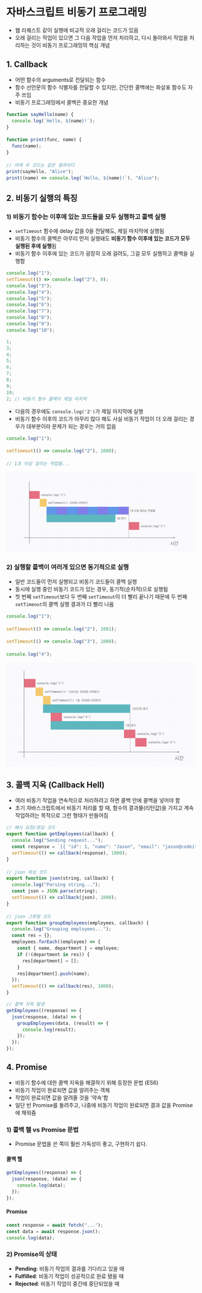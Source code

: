 # 자바스크립트 비동기 프로그래밍

- 웹 리퀘스트 같이 실행에 비교적 오래 걸리는 코드가 있음
- 오래 걸리는 작업이 있으면 그 다음 작업을 먼저 처리하고, 다시 돌아와서 작업을 처리하는 것이 비동기 프로그래밍의 핵심 개념

## 1. Callback

- 어떤 함수의 arguments로 전달되는 함수
- 함수 선언문의 함수 식별자를 전달할 수 있지만, 간단한 콜백에는 화살표 함수도 자주 쓰임
- 비동기 프로그래밍에서 콜백은 중요한 개념

```js
function sayHello(name) {
  console.log(`Hello, ${name}!`);
}

function print(func, name) {
  func(name);
}

// 아래 두 코드는 같은 결과이다
print(sayHello, "Alice");
print((name) => console.log(`Hello, ${name}!`), "Alice");
```

## 2. 비동기 실행의 특징

### 1) 비동기 함수는 이후에 있는 코드들을 모두 실행하고 콜백 실행

- `setTimeout` 함수에 delay 값을 0을 전달해도, 제일 마지막에 실행됨
- 비동기 함수의 콜백은 아무리 먼저 실행돼도 **비동기 함수 이후에 있는 코드가 모두 실행된 후에 실행**됨
- 비동기 함수 이후에 있는 코드가 굉장히 오래 걸려도, 그걸 모두 실행하고 콜백을 실행함

```js
console.log("1");
setTimeout(() => console.log("2"), 0);
console.log("3");
console.log("4");
console.log("5");
console.log("6");
console.log("7");
console.log("8");
console.log("9");
console.log("10");
```

```js
1;
3;
4;
5;
6;
7;
8;
9;
10;
2; // 비동기 함수 콜백이 제일 마지막
```

- 다음의 경우에도 `console.log('2')`가 제일 마지막에 실행
- 비동기 함수 이후의 코드가 아무리 많다 해도 사실 비동기 작업이 더 오래 걸리는 경우가 대부분이라 문제가 되는 경우는 거의 없음

```js
console.log("1");

setTimeout(() => console.log("2"), 1000);

// 1초 이상 걸리는 작업들...
```

![alt text](./imgs/setTimeout.png)

### 2) 실행할 콜백이 여러개 있으면 동기적으로 실행

- 일반 코드들이 먼저 실행되고 비동기 코드들이 콜백 실행
- 동시에 실행 중인 비동기 코드가 있는 경우, 동기적(순차적)으로 실행됨
- 첫 번째 `setTimeout`보다 두 번째 `setTimeout`이 더 빨리 끝나기 때문에 두 번째 `setTimeout`의 콜백 실행 결과가 더 빨리 나옴

```js
console.log("1");

setTimeout(() => console.log("2"), 1001);

setTimeout(() => console.log("3"), 1000);

console.log("4");
```

![alt text](./imgs/setTimeout2.png)

## 3. 콜백 지옥 (Callback Hell)

- 여러 비동기 작업을 연속적으로 처리하려고 하면 콜백 안에 콜백을 넣어야 함
- 초기 자바스크립트에서 비동기 처리를 할 때, 함수의 결과물(리턴값)을 가지고 계속 작업하려는 목적으로 그런 형태가 만들어짐

```js
// 예시 요청/응답 코드
export function getEmployees(callback) {
  console.log("Sending request...");
  const response = `[{ "id": 1, "name": "Jason", "email": "jason@codeitmall.kr", "department": "engineering" }, { "id": 2, "name": "Alice", "email": "alice@codeitmall.kr", "department": "engineering" }, { "id": 3, "name": "Brian", "email": "brian@codeitmall.kr", "department": "marketing" }, { "id": 4, "name": "Erica", "email": "erica@codeitmall.kr", "department": "marketing" }, { "id": 5, "name": "Wilson", "email": "wilson@codeitmall.kr", "department": "sales" }]`;
  setTimeout(() => callback(response), 1000);
}

// json 파싱 코드
export function json(string, callback) {
  console.log("Parsing string...");
  const json = JSON.parse(string);
  setTimeout(() => callback(json), 1000);
}

// json 그루핑 코드
export function groupEmployees(employees, callback) {
  console.log("Grouping employees...");
  const res = {};
  employees.forEach((employee) => {
    const { name, department } = employee;
    if (!(department in res)) {
      res[department] = [];
    }
    res[department].push(name);
  });
  setTimeout(() => callback(res), 1000);
}
```

```js
// 콜백 지옥 발생
getEmployees((response) => {
  json(response, (data) => {
    groupEmployees(data, (result) => {
      console.log(result);
    });
  });
});
```

## 4. Promise

- 비동기 함수에 대한 콜백 지옥을 해결하기 위해 등장한 문법 (ES6)
- 비동기 작업이 완료되면 값을 알려주는 객체
- 작업이 완료되면 값을 알려줄 것을 '약속'함
- 일단 빈 Promise를 돌려주고, 나중에 비동기 작업이 완료되면 결과 값을 Promise에 채워줌

### 1) 콜백 헬 vs Promise 문법

- Promise 문법을 쓴 쪽이 훨씬 가독성이 좋고, 구현하기 쉽다.

#### 콜백 헬

```js
getEmployees((response) => {
  json(response, (data) => {
    console.log(data);
  });
});
```

#### Promise

```js
const response = await fetch("...");
const data = await response.json();
console.log(data);
```

### 2) Promise의 상태

- **Pending**: 비동기 작업의 결과를 기다리고 있을 때
- **Fulfilled**: 비동기 작업이 성공적으로 완료 됐을 때
- **Rejected**: 비동기 작업이 중간에 중단되었을 때
